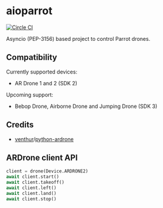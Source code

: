 # aioparrot

[![Circle CI](https://img.shields.io/circleci/project/thavel/aioparrot/master.svg)](https://circleci.com/gh/thavel/aioparrot)

Asyncio (PEP-3156) based project to control Parrot drones.


## Compatibility

Currently supported devices:
* AR Drone 1 and 2 (SDK 2)

Upcoming support:
* Bebop Drone, Airborne Drone and Jumping Drone (SDK 3)


## Credits

* [venthur](https://github.com/venthur)/[python-ardrone](https://github.com/venthur/python-ardrone)


## ARDrone client API

```python
client = drone(Device.ARDRONE2)
await client.start()
await client.takeoff()
await client.left()
await client.land()
await client.stop()
```
